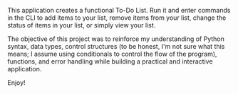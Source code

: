 This application creates a functional To-Do List. Run it and enter commands in the CLI to add items to your list, remove items from your list, change the status of items in your list, or simply view your list.

The objective of this project was to reinforce my understanding of Python syntax, data types, control structures (to be honest, I'm not sure what this means; I assume using conditionals to control the flow of the program), functions, and error handling while building a practical and interactive application.

Enjoy!
